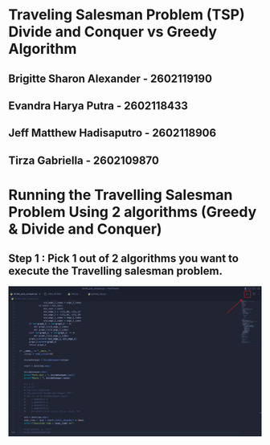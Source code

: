 # Traveling Salesman Problem (TSP) Divide and Conquer vs  Greedy Algorithm
## Brigitte Sharon Alexander - 2602119190
## Evandra Harya Putra - 2602118433
## Jeff Matthew Hadisaputro - 2602118906
## Tirza Gabriella - 2602109870

# Running the Travelling Salesman Problem Using 2 algorithms (Greedy & Divide and Conquer)

## Step 1 : Pick 1 out of 2 algorithms you want to execute the Travelling salesman problem.
![alt text](images/image1.png)


